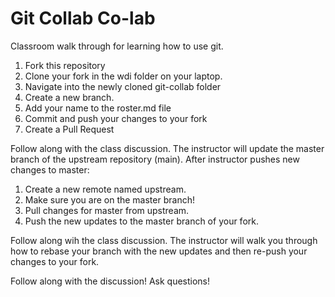 # Git Collab Co-lab

Classroom walk through for learning how to use git.

1. Fork this repository
2. Clone your fork in the wdi folder on your laptop.
3. Navigate into the newly cloned git-collab folder
4. Create a new branch.
5. Add your name to the roster.md file
6. Commit and push your changes to your fork
7. Create a Pull Request

Follow along with the class discussion. The instructor will update the master branch of the upstream repository (main). After
instructor pushes new changes to master:

1. Create a new remote named upstream.
2. Make sure you are on the master branch!
3. Pull changes for master from upstream.
4. Push the new updates to the master branch of your fork.

Follow along wih the class discussion. The instructor will walk you through how to rebase your branch with the new updates
and then re-push your changes to your fork.

Follow along with the discussion! Ask questions!
